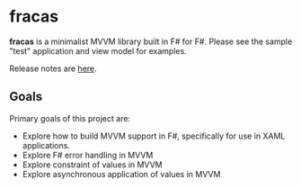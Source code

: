 fracas
======

**fracas** is a minimalist MVVM library built in F# for F#. Please see the sample "test" application and view model for examples.

Release notes are [here](release-history.md).

Goals
-----
Primary goals of this project are:
* Explore how to build MVVM support in F#, specifically for use in XAML applications.
* Explore F# error handling in MVVM
* Explore constraint of values in MVVM
* Explore asynchronous application of values in MVVM
